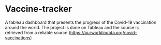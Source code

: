 # Vaccine-tracker
A tableau dashboard that presents the progress of the Covid-19 vaccination around the world. The project is done on Tableau and the source is retrieved from a reliable source (https://ourworldindata.org/covid-vaccinations)
